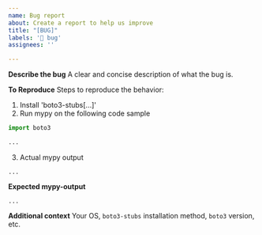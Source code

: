 ```yaml
---
name: Bug report
about: Create a report to help us improve
title: "[BUG]"
labels: '🐞 bug'
assignees: ''

---
```


**Describe the bug**
A clear and concise description of what the bug is.

**To Reproduce**
Steps to reproduce the behavior:
1. Install 'boto3-stubs[...]'
2.  Run mypy on the following code sample

```python
import boto3

...
```
3. Actual mypy output

```
...
```

**Expected mypy-output**

```
...
```

**Additional context**
Your OS, `boto3-stubs` installation method, `boto3` version, etc.
